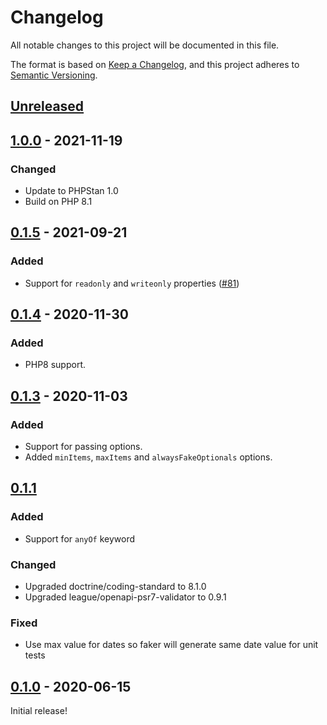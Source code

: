 # Changelog

All notable changes to this project will be documented in this file.

The format is based on [Keep a Changelog](https://keepachangelog.com/en/1.0.0/), and this project adheres to [Semantic Versioning](https://semver.org/spec/v2.0.0.html).

## [Unreleased]

## [1.0.0] - 2021-11-19

### Changed
- Update to PHPStan 1.0
- Build on PHP 8.1

## [0.1.5] - 2021-09-21

### Added
-  Support for `readonly` and `writeonly` properties ([#81](https://github.com/canvural/php-openapi-faker/pull/81))

## [0.1.4] - 2020-11-30

### Added
- PHP8 support.

## [0.1.3] - 2020-11-03

### Added
- Support for passing options.
- Added `minItems`, `maxItems` and `alwaysFakeOptionals` options.

## [0.1.1]
### Added
- Support for `anyOf` keyword 

### Changed
- Upgraded doctrine/coding-standard to 8.1.0
- Upgraded league/openapi-psr7-validator to 0.9.1

### Fixed
- Use max value for dates so faker will generate same date value for unit tests

## [0.1.0] - 2020-06-15

Initial release!

[Unreleased]: https://github.com/canvural/php-openapi-faker/compare/1.0.0...HEAD
[1.0.0]: https://github.com/canvural/php-openapi-faker/compare/0.1.5...1.0.0
[0.1.5]: https://github.com/canvural/php-openapi-faker/compare/0.1.4...0.1.5
[0.1.4]: https://github.com/canvural/php-openapi-faker/compare/0.1.3...0.1.4
[0.1.3]: https://github.com/canvural/php-openapi-faker/compare/0.1.2...0.1.3
[0.1.1]: https://github.com/canvural/php-openapi-faker/compare/0.1.0...0.1.1
[0.1.0]: https://github.com/canvural/php-openapi-faker/releases/tag/0.1.0
